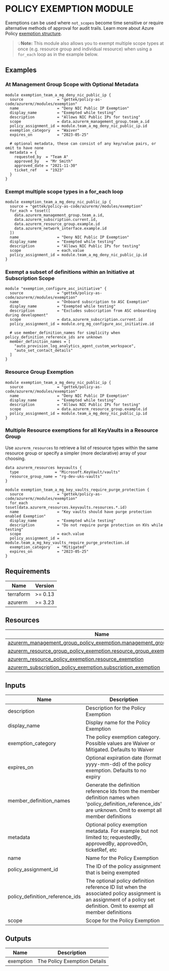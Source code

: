 <!-- BEGIN_TF_DOCS -->
# POLICY EXEMPTION MODULE

Exemptions can be used where `not_scopes` become time sensitive or require alternative methods of approval for audit trails. Learn more about Azure Policy [exemption structure](https://learn.microsoft.com/en-us/azure/governance/policy/concepts/exemption-structure).

> 💡**Note:** This module also allows you to exempt multiple scope types at once (e.g. resource group and individual resource) when using a `for_each` loop as in the example below.

## Examples

### At Management Group Scope with Optional Metadata

```hcl
module exemption_team_a_mg_deny_nic_public_ip {
  source               = "gettek/policy-as-code/azurerm//modules/exemption"
  name                 = "Deny NIC Public IP Exemption"
  display_name         = "Exempted while testing"
  description          = "Allows NIC Public IPs for testing"
  scope                = data.azurerm_management_group.team_a.id
  policy_assignment_id = module.team_a_mg_deny_nic_public_ip.id
  exemption_category   = "Waiver"
  expires_on           = "2023-05-25"

  # optional metadata, these can consist of any key/value pairs, or omit to have none
  metadata = {
    requested_by  = "Team A"
    approved_by   = "Mr Smith"
    approved_date = "2021-11-30"
    ticket_ref    = "1923"
  }
}
```

### Exempt multiple scope types in a for_each loop

```hcl
module exemption_team_a_mg_deny_nic_public_ip {
  source = "gettek/policy-as-code/azurerm//modules/exemption"
  for_each = toset([
    data.azurerm_management_group.team_a.id,
    data.azurerm_subscription.current.id,
    data.azurerm_resource_group.example.id
    data.azurerm_network_interface.example.id
  ])
  name                 = "Deny NIC Public IP Exemption"
  display_name         = "Exempted while testing"
  description          = "Allows NIC Public IPs for testing"
  scope                = each.value
  policy_assignment_id = module.team_a_mg_deny_nic_public_ip.id
}
```

### Exempt a subset of definitions within an Initiative at Subscription Scope

```hcl
module "exemption_configure_asc_initiative" {
  source               = "gettek/policy-as-code/azurerm//modules/exemption"
  name                 = "Onboard subscription to ASC Exemption"
  display_name         = "Exempted while testing"
  description          = "Excludes subscription from ASC onboarding during development"
  scope                = data.azurerm_subscription.current.id
  policy_assignment_id = module.org_mg_configure_asc_initiative.id

  # use member_definition_names for simplicity when policy_definition_reference_ids are unknown
  member_definition_names = [
    "auto_provision_log_analytics_agent_custom_workspace",
    "auto_set_contact_details"
  ]
}
```

### Resource Group Exemption

```hcl
module exemption_team_a_mg_deny_nic_public_ip {
  source               = "gettek/policy-as-code/azurerm//modules/exemption"
  name                 = "Deny NIC Public IP Exemption"
  display_name         = "Exempted while testing"
  description          = "Allows NIC Public IPs for testing"
  scope                = data.azurerm_resource_group.example.id
  policy_assignment_id = module.team_a_mg_deny_nic_public_ip.id
}
```

### Multiple Resource exemptions for all KeyVaults in a Resource Group

Use `azurerm_resources` to retrieve a list of resource types within the same resource group or specify a simpler (more declarative) array of your choosing.

```hcl
data azurerm_resources keyvaults {
  type                = "Microsoft.KeyVault/vaults"
  resource_group_name = "rg-dev-uks-vaults"
}

module exemption_team_a_mg_key_vaults_require_purge_protection {
  source               = "gettek/policy-as-code/azurerm//modules/exemption"
  for_each             = toset(data.azurerm_resources.keyvaults.resources.*.id)
  name                 = "Key vaults should have purge protection enabled Exemption"
  display_name         = "Exempted while testing"
  description          = "Do not require purge protection on KVs while testing"
  scope                = each.value
  policy_assignment_id = module.team_a_mg_key_vaults_require_purge_protection.id
  exemption_category   = "Mitigated"
  expires_on           = "2023-05-25"
}
```

## Requirements

| Name | Version |
|------|---------|
| terraform | >= 0.13 |
| azurerm | >= 3.23 |



## Resources

| Name | Type |
|------|------|
| [azurerm_management_group_policy_exemption.management_group_exemption](https://registry.terraform.io/providers/hashicorp/azurerm/latest/docs/resources/management_group_policy_exemption) | resource |
| [azurerm_resource_group_policy_exemption.resource_group_exemption](https://registry.terraform.io/providers/hashicorp/azurerm/latest/docs/resources/resource_group_policy_exemption) | resource |
| [azurerm_resource_policy_exemption.resource_exemption](https://registry.terraform.io/providers/hashicorp/azurerm/latest/docs/resources/resource_policy_exemption) | resource |
| [azurerm_subscription_policy_exemption.subscription_exemption](https://registry.terraform.io/providers/hashicorp/azurerm/latest/docs/resources/subscription_policy_exemption) | resource |

## Inputs

| Name | Description | Type | Default | Required |
|------|-------------|------|---------|:--------:|
| description | Description for the Policy Exemption | `string` | n/a | yes |
| display_name | Display name for the Policy Exemption | `string` | n/a | yes |
| exemption_category | The policy exemption category. Possible values are Waiver or Mitigated. Defaults to Waiver | `string` | `"Waiver"` | no |
| expires_on | Optional expiration date (format yyyy-mm-dd) of the policy exemption. Defaults to no expiry | `string` | `null` | no |
| member_definition_names | Generate the definition reference Ids from the member definition names when 'policy_definition_reference_ids' are unknown. Omit to exempt all member definitions | `list(string)` | `[]` | no |
| metadata | Optional policy exemption metadata. For example but not limited to; requestedBy, approvedBy, approvedOn, ticketRef, etc | `any` | `null` | no |
| name | Name for the Policy Exemption | `string` | n/a | yes |
| policy_assignment_id | The ID of the policy assignment that is being exempted | `string` | n/a | yes |
| policy_definition_reference_ids | The optional policy definition reference ID list when the associated policy assignment is an assignment of a policy set definition. Omit to exempt all member definitions | `list(string)` | `[]` | no |
| scope | Scope for the Policy Exemption | `string` | n/a | yes |

## Outputs

| Name | Description |
|------|-------------|
| exemption | The Policy Exemption Details |
<!-- END_TF_DOCS -->